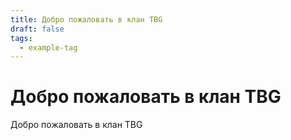 ```yaml
---
title: Добро пожаловать в клан TBG
draft: false
tags:
  - example-tag
---
```


# Добро пожаловать в клан TBG

Добро пожаловать в клан TBG
